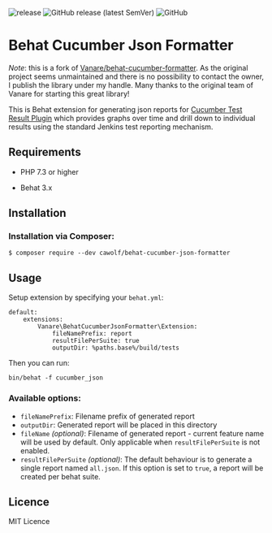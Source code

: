 ![release](https://github.com/cawolf/behat-cucumber-formatter/workflows/release/badge.svg)
![GitHub release (latest SemVer)](https://img.shields.io/github/v/release/cawolf/behat-cucumber-formatter)
![GitHub](https://img.shields.io/github/license/cawolf/behat-cucumber-formatter)

# Behat Cucumber Json Formatter

*Note*: this is a fork of [Vanare/behat-cucumber-formatter](https://github.com/Vanare/behat-cucumber-formatter). As the original project seems unmaintained and there is no possibility to contact the owner, I publish the library under my handle. Many thanks to the original team of Vanare for starting this great library!

This is Behat extension for generating json reports for [Cucumber Test Result Plugin](https://github.com/jenkinsci/cucumber-testresult-plugin/) which provides graphs over time and drill down to individual results using the standard Jenkins test reporting mechanism.

## Requirements

- PHP 7.3 or higher

- Behat 3.x

## Installation

### Installation via Composer:

```
$ composer require --dev cawolf/behat-cucumber-json-formatter
```

## Usage

Setup extension by specifying your `behat.yml`:

```
default:
    extensions:
        Vanare\BehatCucumberJsonFormatter\Extension:
            fileNamePrefix: report
            resultFilePerSuite: true
            outputDir: %paths.base%/build/tests
```

Then you can run:

```
bin/behat -f cucumber_json
```

### Available options:

- `fileNamePrefix`: Filename prefix of generated report
- `outputDir`: Generated report will be placed in this directory
- `fileName` _(optional)_: Filename of generated report - current feature name will be used by default.
Only applicable when `resultFilePerSuite` is not enabled.
- `resultFilePerSuite` _(optional)_: The default behaviour is to generate a single report named `all.json`.
If this option is set to `true`, a report will be created per behat suite.

## Licence

MIT Licence
